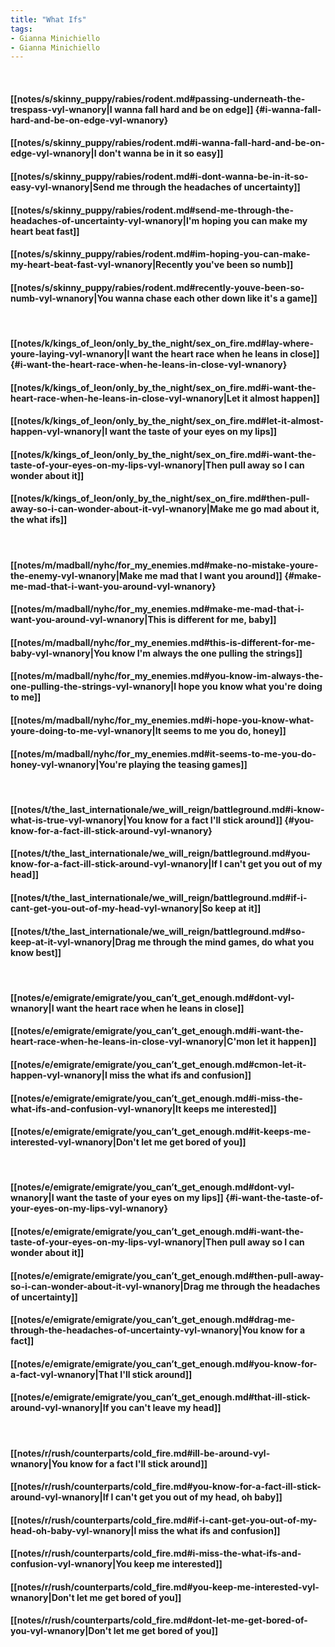 ```yaml
---
title: "What Ifs"
tags:
- Gianna Minichiello
- Gianna Minichiello
---
```

&nbsp;
#### [[notes/s/skinny_puppy/rabies/rodent.md#passing-underneath-the-trespass-vyl-wnanory|I wanna fall hard and be on edge]] {#i-wanna-fall-hard-and-be-on-edge-vyl-wnanory}
#### [[notes/s/skinny_puppy/rabies/rodent.md#i-wanna-fall-hard-and-be-on-edge-vyl-wnanory|I don't wanna be in it so easy]]
#### [[notes/s/skinny_puppy/rabies/rodent.md#i-dont-wanna-be-in-it-so-easy-vyl-wnanory|Send me through the headaches of uncertainty]]
#### [[notes/s/skinny_puppy/rabies/rodent.md#send-me-through-the-headaches-of-uncertainty-vyl-wnanory|I'm hoping you can make my heart beat fast]]
#### [[notes/s/skinny_puppy/rabies/rodent.md#im-hoping-you-can-make-my-heart-beat-fast-vyl-wnanory|Recently you've been so numb]]
#### [[notes/s/skinny_puppy/rabies/rodent.md#recently-youve-been-so-numb-vyl-wnanory|You wanna chase each other down like it's a game]]
&nbsp;
#### [[notes/k/kings_of_leon/only_by_the_night/sex_on_fire.md#lay-where-youre-laying-vyl-wnanory|I want the heart race when he leans in close]] {#i-want-the-heart-race-when-he-leans-in-close-vyl-wnanory}
#### [[notes/k/kings_of_leon/only_by_the_night/sex_on_fire.md#i-want-the-heart-race-when-he-leans-in-close-vyl-wnanory|Let it almost happen]]
#### [[notes/k/kings_of_leon/only_by_the_night/sex_on_fire.md#let-it-almost-happen-vyl-wnanory|I want the taste of your eyes on my lips]]
#### [[notes/k/kings_of_leon/only_by_the_night/sex_on_fire.md#i-want-the-taste-of-your-eyes-on-my-lips-vyl-wnanory|Then pull away so I can wonder about it]]
#### [[notes/k/kings_of_leon/only_by_the_night/sex_on_fire.md#then-pull-away-so-i-can-wonder-about-it-vyl-wnanory|Make me go mad about it, the what ifs]]
&nbsp;
#### [[notes/m/madball/nyhc/for_my_enemies.md#make-no-mistake-youre-the-enemy-vyl-wnanory|Make me mad that I want you around]] {#make-me-mad-that-i-want-you-around-vyl-wnanory}
#### [[notes/m/madball/nyhc/for_my_enemies.md#make-me-mad-that-i-want-you-around-vyl-wnanory|This is different for me, baby]]
#### [[notes/m/madball/nyhc/for_my_enemies.md#this-is-different-for-me-baby-vyl-wnanory|You know I'm always the one pulling the strings]]
#### [[notes/m/madball/nyhc/for_my_enemies.md#you-know-im-always-the-one-pulling-the-strings-vyl-wnanory|I hope you know what you're doing to me]]
#### [[notes/m/madball/nyhc/for_my_enemies.md#i-hope-you-know-what-youre-doing-to-me-vyl-wnanory|It seems to me you do, honey]]
#### [[notes/m/madball/nyhc/for_my_enemies.md#it-seems-to-me-you-do-honey-vyl-wnanory|You're playing the teasing games]]
&nbsp;
#### [[notes/t/the_last_internationale/we_will_reign/battleground.md#i-know-what-is-true-vyl-wnanory|You know for a fact I'll stick around]] {#you-know-for-a-fact-ill-stick-around-vyl-wnanory}
#### [[notes/t/the_last_internationale/we_will_reign/battleground.md#you-know-for-a-fact-ill-stick-around-vyl-wnanory|If I can't get you out of my head]]
#### [[notes/t/the_last_internationale/we_will_reign/battleground.md#if-i-cant-get-you-out-of-my-head-vyl-wnanory|So keep at it]]
#### [[notes/t/the_last_internationale/we_will_reign/battleground.md#so-keep-at-it-vyl-wnanory|Drag me through the mind games, do what you know best]]
&nbsp;
#### [[notes/e/emigrate/emigrate/you_can’t_get_enough.md#dont-vyl-wnanory|I want the heart race when he leans in close]]
#### [[notes/e/emigrate/emigrate/you_can’t_get_enough.md#i-want-the-heart-race-when-he-leans-in-close-vyl-wnanory|C'mon let it happen]]
#### [[notes/e/emigrate/emigrate/you_can’t_get_enough.md#cmon-let-it-happen-vyl-wnanory|I miss the what ifs and confusion]]
#### [[notes/e/emigrate/emigrate/you_can’t_get_enough.md#i-miss-the-what-ifs-and-confusion-vyl-wnanory|It keeps me interested]]
#### [[notes/e/emigrate/emigrate/you_can’t_get_enough.md#it-keeps-me-interested-vyl-wnanory|Don't let me get bored of you]]
&nbsp;
#### [[notes/e/emigrate/emigrate/you_can’t_get_enough.md#dont-vyl-wnanory|I want the taste of your eyes on my lips]] {#i-want-the-taste-of-your-eyes-on-my-lips-vyl-wnanory}
#### [[notes/e/emigrate/emigrate/you_can’t_get_enough.md#i-want-the-taste-of-your-eyes-on-my-lips-vyl-wnanory|Then pull away so I can wonder about it]]
#### [[notes/e/emigrate/emigrate/you_can’t_get_enough.md#then-pull-away-so-i-can-wonder-about-it-vyl-wnanory|Drag me through the headaches of uncertainty]]
#### [[notes/e/emigrate/emigrate/you_can’t_get_enough.md#drag-me-through-the-headaches-of-uncertainty-vyl-wnanory|You know for a fact]]
#### [[notes/e/emigrate/emigrate/you_can’t_get_enough.md#you-know-for-a-fact-vyl-wnanory|That I'll stick around]]
#### [[notes/e/emigrate/emigrate/you_can’t_get_enough.md#that-ill-stick-around-vyl-wnanory|If you can't leave my head]]
&nbsp;
#### [[notes/r/rush/counterparts/cold_fire.md#ill-be-around-vyl-wnanory|You know for a fact I'll stick around]]
#### [[notes/r/rush/counterparts/cold_fire.md#you-know-for-a-fact-ill-stick-around-vyl-wnanory|If I can't get you out of my head, oh baby]]
#### [[notes/r/rush/counterparts/cold_fire.md#if-i-cant-get-you-out-of-my-head-oh-baby-vyl-wnanory|I miss the what ifs and confusion]]
#### [[notes/r/rush/counterparts/cold_fire.md#i-miss-the-what-ifs-and-confusion-vyl-wnanory|You keep me interested]]
#### [[notes/r/rush/counterparts/cold_fire.md#you-keep-me-interested-vyl-wnanory|Don't let me get bored of you]]
#### [[notes/r/rush/counterparts/cold_fire.md#dont-let-me-get-bored-of-you-vyl-wnanory|Don't let me get bored of you]]
